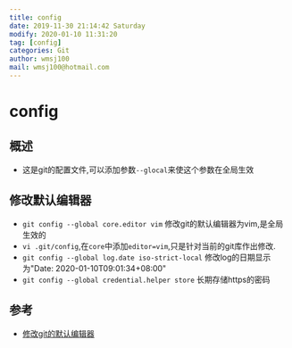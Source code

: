 ```yaml
---
title: config
date: 2019-11-30 21:14:42 Saturday
modify: 2020-01-10 11:31:20
tag: [config]
categories: Git
author: wmsj100
mail: wmsj100@hotmail.com
---
```


# config

## 概述

- 这是git的配置文件,可以添加参数`--glocal`来使这个参数在全局生效

## 修改默认编辑器

- `git config --global core.editor vim` 修改git的默认编辑器为vim,是全局生效的
- `vi .git/config`,在`core`中添加`editor=vim`,只是针对当前的git库作出修改.
- `git config --global log.date iso-strict-local` 修改log的日期显示为"Date:   2020-01-10T09:01:34+08:00"
- `git config --global credential.helper store` 长期存储https的密码

## 参考
- [修改git的默认编辑器](https://blog.csdn.net/qwaszx523/article/details/79622844)
